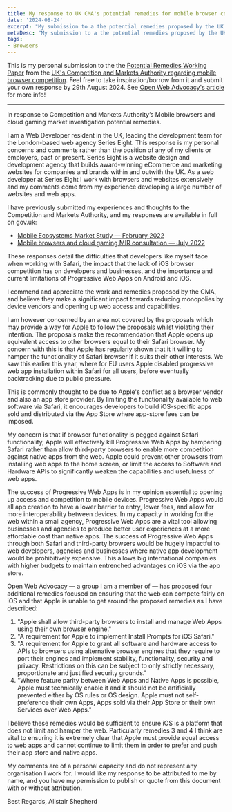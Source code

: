```yaml
---
title: My response to UK CMA's potential remedies for mobile browser competition
date: '2024-08-24'
excerpt: "My submission to a the potential remedies proposed by the UK Competition and Market's Authority consultation on Mobile Browser Competition"
metaDesc: "My submission to a the potential remedies proposed by the UK Competition and Market's Authority consultation on Mobile Browser Competition"
tags:
- Browsers
---
```


This is my personal submission to the the [Potential Remedies Working Paper](https://assets.publishing.service.gov.uk/media/66b484020808eaf43b50dea8/Working_paper_7_Potential_Remedies_8.8.24.pdf) from the [UK's Competition and Markets Authority regarding mobile browser competition](https://www.gov.uk/cma-cases/mobile-browsers-and-cloud-gaming). Feel free to take inspiration/borrow from it and submit your own response by 29th August 2024. See [Open Web Advocacy's article](https://open-web-advocacy.org/blog/uk-browser-and-cloud-investigation-may-fail-to-allow-web-app-competition/#we-need-your-help!-act-today!) for more info!

<hr>

In response to Competition and Markets Authority’s Mobile browsers and cloud gaming market investigation potential remedies.

I am a Web Developer resident in the UK, leading the development team for the London-based web agency Series Eight. This response is my personal concerns and comments rather than the position of any of my clients or employers, past or present. Series Eight is a website design and development agency that builds award-winning eCommerce and marketing websites for companies and brands within and outwith the UK. As a web developer at Series Eight I work with browsers and websites extensively and my comments come from my experience developing a large number of websites and web apps.

I have previously submitted my experiences and thoughts to the Competition and Markets Authority, and my responses are available in full on gov.uk:
- [Mobile Ecosystems Market Study — February 2022](https://assets.publishing.service.gov.uk/media/622773fbd3bf7f1581a6eace/Developer_-_Alistair_Shepherd.pdf)
- [Mobile browsers and cloud gaming MIR consultation — July 2022](https://assets.publishing.service.gov.uk/media/6374dd43e90e07284de6da1e/Alistair_Shepherd_-_Consultation_response_-_Publication_version.pdf)

These responses detail the difficulties that developers like myself face when working with Safari, the impact that the lack of iOS browser competition has on developers and businesses, and the importance and current limitations of Progressive Web Apps on Android and iOS.

I commend and appreciate the work and remedies proposed by the CMA, and believe they make a significant impact towards reducing monopolies by device vendors and opening up web access and capabilities.

I am however concerned by an area not covered by the proposals which may provide a way for Apple to follow the proposals whilst violating their intention.
The proposals make the recommendation that Apple opens up equivalent access to other browsers equal to their Safari browser. My concern with this is that Apple has regularly shown that it it willing to hamper the functionality of Safari browser if it suits their other interests. We saw this earlier this year, where for EU users Apple disabled progressive web app installation within Safari for all users, before eventually backtracking due to public pressure.

This is commonly thought to be due to Apple's conflict as a browser vendor and also an app store provider. By limiting the functionality available to web software via Safari, it encourages developers to build iOS-specific apps sold and distributed via the App Store where app-store fees can be imposed.

My concern is that if browser functionality is pegged against Safari functionality, Apple will effectively kill Progressive Web Apps by hampering Safari rather than allow third-party browsers to enable more competition against native apps from the web. Apple could prevent other browsers from installing web apps to the home screen, or limit the access to Software and Hardware APIs to significantly weaken the capabilities and usefulness of web apps.

The success of Progressive Web Apps is in my opinion essential to opening up access and competition to mobile devices. Progressive Web Apps would all app creation to have a lower barrier to entry, lower fees, and allow for more interoperability between devices.
In my capacity in working for the web within a small agency, Progressive Web Apps are a vital tool allowing businesses and agencies to produce better user experiences at a more affordable cost than native apps. The success of Progressive Web Apps through both Safari and third-party browsers would be hugely impactful to web developers, agencies and businesses where native app development would be prohibitively expensive. This allows big international companies with higher budgets to maintain entrenched advantages on iOS via the app store.

Open Web Advocacy — a group I am a member of — has proposed four additional remedies focused on ensuring that the web can compete fairly on iOS and that Apple is unable to get around the proposed remedies as I have described:
1. "Apple shall allow third-party browsers to install and manage Web Apps using their own browser engine."
2. "A requirement for Apple to implement Install Prompts for iOS Safari."
3. "A requirement for Apple to grant all software and hardware access to APIs to browsers using alternative browser engines that they require to port their engines and implement stability, functionality, security and privacy. Restrictions on this can be subject to only strictly necessary, proportionate and justified security grounds."
4. "Where feature parity between Web Apps and Native Apps is possible, Apple must technically enable it and it should not be artificially prevented either by OS rules or OS design. Apple must not self-preference their own Apps, Apps sold via their App Store or their own Services over Web Apps."

I believe these remedies would be sufficient to ensure iOS is a platform that does not limit and hamper the web. Particularly remedies 3 and 4 I think are vital to ensuring it is extremely clear that Apple must provide equal access to web apps and cannot continue to limit them in order to prefer and push their app store and native apps.

My comments are of a personal capacity and do not represent any organisation I work for. I would like my response to be attributed to me by name, and you have my permission to publish or quote from this document with or without attribution.

Best Regards,
Alistair Shepherd

